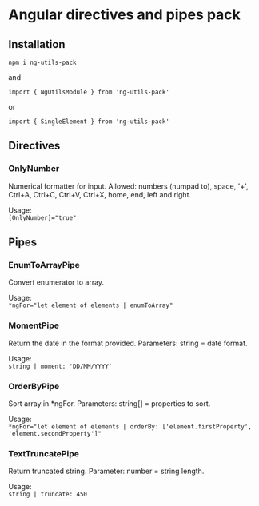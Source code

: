 # Angular directives and pipes pack

## Installation

`npm i ng-utils-pack`

and </br>

`import { NgUtilsModule } from 'ng-utils-pack'`

or </br>

`import { SingleElement } from 'ng-utils-pack'`

## Directives

### OnlyNumber 

Numerical formatter for input.
Allowed: 
numbers (numpad to), space, '+', Ctrl+A, Ctrl+C, Ctrl+V, Ctrl+X, home, end, left and right.

Usage: </br>
`[OnlyNumber]="true"`

## Pipes

### EnumToArrayPipe

Convert enumerator to array.

Usage: </br>
`*ngFor="let element of elements | enumToArray"`

### MomentPipe

Return the date in the format provided.
Parameters: string = date format.

Usage: </br>
`string | moment: 'DD/MM/YYYY'`

### OrderByPipe

Sort array in *ngFor.
Parameters: string[] = properties to sort.

Usage: </br>
`*ngFor="let element of elements | orderBy: ['element.firstProperty', 'element.secondProperty']"`

### TextTruncatePipe

Return truncated string.
Parameter: number = string length.

Usage: </br>
`string | truncate: 450`
